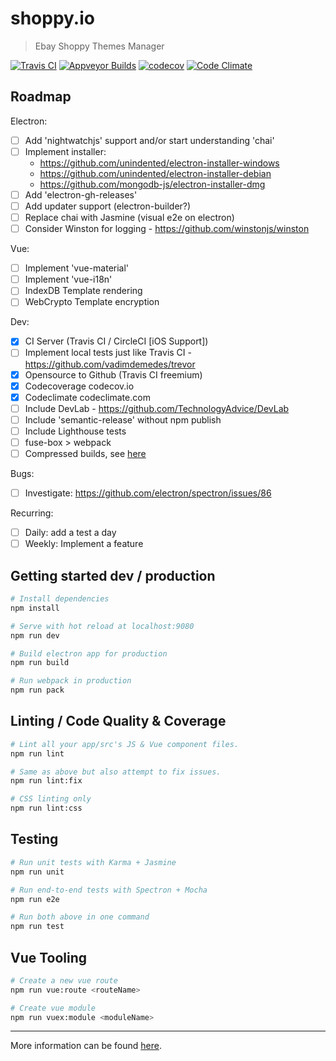 # shoppy.io

> Ebay Shoppy Themes Manager

[![Travis CI](https://travis-ci.org/tomsiwik/shoppy.io.svg?branch=master)](https://travis-ci.org/tomsiwik/shoppy.io)
[![Appveyor Builds](https://ci.appveyor.com/api/projects/status/pyfalqw7f3d3n1i3?svg=true)](https://ci.appveyor.com/project/tomsiwik/shoppy-io)
[![codecov](https://codecov.io/gh/tomsiwik/shoppy.io/branch/master/graph/badge.svg)](https://codecov.io/gh/tomsiwik/shoppy.io)
[![Code Climate](https://codeclimate.com/github/tomsiwik/shoppy.io/badges/gpa.svg)](https://codeclimate.com/github/tomsiwik/shoppy.io)

## Roadmap

Electron:

  - [ ] Add 'nightwatchjs' support and/or start understanding 'chai'
  - [ ] Implement installer: 
    * https://github.com/unindented/electron-installer-windows
    * https://github.com/unindented/electron-installer-debian
    * https://github.com/mongodb-js/electron-installer-dmg
  - [ ] Add 'electron-gh-releases'
  - [ ] Add updater support (electron-builder?)
  - [ ] Replace chai with Jasmine (visual e2e on electron)
  - [ ] Consider Winston for logging - https://github.com/winstonjs/winston

Vue:

  - [ ] Implement 'vue-material'
  - [ ] Implement 'vue-i18n'
  - [ ] IndexDB Template rendering
  - [ ] WebCrypto Template encryption

Dev:

  - [x] CI Server (Travis CI / CircleCI [iOS Support])
  - [ ] Implement local tests just like Travis CI - https://github.com/vadimdemedes/trevor
  - [x] Opensource to Github (Travis CI freemium)
  - [x] Codecoverage codecov.io
  - [x] Codeclimate codeclimate.com
  - [ ] Include DevLab - https://github.com/TechnologyAdvice/DevLab
  - [ ] Include 'semantic-release' without npm publish
  - [ ] Include Lighthouse tests
  - [ ] fuse-box > webpack
  - [ ] Compressed builds, see [here](https://medium.com/@rajaraodv/two-quick-ways-to-reduce-react-apps-size-in-production-82226605771a#.wpbbbl20h)

Bugs:

  - [ ] Investigate: https://github.com/electron/spectron/issues/86

Recurring:

  - [ ] Daily: add a test a day
  - [ ] Weekly: Implement a feature

## Getting started dev / production

```bash
# Install dependencies
npm install

# Serve with hot reload at localhost:9080
npm run dev

# Build electron app for production
npm run build

# Run webpack in production
npm run pack
```

## Linting / Code Quality & Coverage

```bash
# Lint all your app/src's JS & Vue component files.
npm run lint

# Same as above but also attempt to fix issues.
npm run lint:fix

# CSS linting only
npm run lint:css
```

## Testing

```bash
# Run unit tests with Karma + Jasmine
npm run unit

# Run end-to-end tests with Spectron + Mocha
npm run e2e

# Run both above in one command
npm run test
```

## Vue Tooling

```bash
# Create a new vue route
npm run vue:route <routeName>

# Create vue module
npm run vuex:module <moduleName>
```

---

More information can be found [here](https://simulatedgreg.gitbooks.io/electron-vue/content/).
